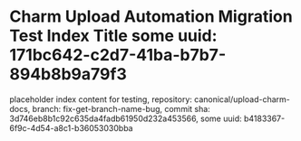 # Charm Upload Automation Migration Test Index Title some uuid: 171bc642-c2d7-41ba-b7b7-894b8b9a79f3
 placeholder index content for testing,  repository: canonical/upload-charm-docs,  branch: fix-get-branch-name-bug,  commit sha: 3d746eb8b1c92c635da4fadb61950d232a453566,  some uuid: b4183367-6f9c-4d54-a8c1-b36053030bba
